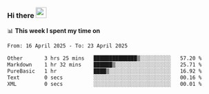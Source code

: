 ### Hi there <a href="https://www.gautamkrishnar.com/"><img src="https://media.giphy.com/media/hvRJCLFzcasrR4ia7z/giphy.gif" width="25px"></a>

📊 **This week I spent my time on**

<!--START_SECTION:waka-->

```txt
From: 16 April 2025 - To: 23 April 2025

Other       3 hrs 25 mins   ██████████████▒░░░░░░░░░░   57.20 %
Markdown    1 hr 32 mins    ██████▒░░░░░░░░░░░░░░░░░░   25.71 %
PureBasic   1 hr            ████▒░░░░░░░░░░░░░░░░░░░░   16.92 %
Text        0 secs          ░░░░░░░░░░░░░░░░░░░░░░░░░   00.16 %
XML         0 secs          ░░░░░░░░░░░░░░░░░░░░░░░░░   00.01 %
```

<!--END_SECTION:waka-->
